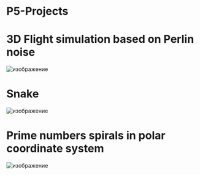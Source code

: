 # P5-Projects

# 3D Flight simulation based on Perlin noise
![изображение](https://user-images.githubusercontent.com/27767885/111818493-4cfb5380-88f0-11eb-9694-56cbc57cb466.png)

# Snake
![изображение](https://user-images.githubusercontent.com/27767885/111818602-6bf9e580-88f0-11eb-933a-a6753fd98bf7.png)

# Prime numbers spirals in polar coordinate system
![изображение](https://user-images.githubusercontent.com/27767885/111818654-787e3e00-88f0-11eb-9732-6866b9fc772b.png)
